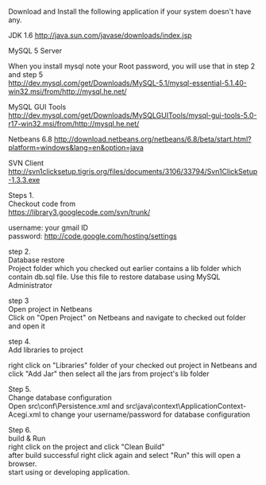 Download and Install the following application if your system doesn't have any.

JDK 1.6
http://java.sun.com/javase/downloads/index.jsp

MySQL 5 Server

When you install mysql note your Root password, you will use that in step 2 and step 5 <br />
http://dev.mysql.com/get/Downloads/MySQL-5.1/mysql-essential-5.1.40-win32.msi/from/http://mysql.he.net/

MySQL GUI Tools
http://dev.mysql.com/get/Downloads/MySQLGUITools/mysql-gui-tools-5.0-r17-win32.msi/from/http://mysql.he.net/

Netbeans 6.8
http://download.netbeans.org/netbeans/6.8/beta/start.html?platform=windows&lang=en&option=java

SVN Client
http://svn1clicksetup.tigris.org/files/documents/3106/33794/Svn1ClickSetup-1.3.3.exe


Steps 1. <br />
Checkout code from <br />
https://library3.googlecode.com/svn/trunk/  <br />

username: your gmail ID  <br />
password: http://code.google.com/hosting/settings   <br />


step 2. <br />
Database restore  <br />
Project folder which you checked out earlier contains a lib folder which contain db.sql file. Use this file to restore database using MySQL Administrator

step 3  <br />
Open project in Netbeans  <br />
Click on "Open Project" on Netbeans and navigate to checked out folder and open it

step 4.  <br />
Add libraries to project

right click on "Libraries" folder of your checked out project in Netbeans and click "Add Jar" then select all the jars from project's lib folder

Step 5.  <br />
Change database configuration <br />
Open src\conf\Persistence.xml and src\java\context\ApplicationContext-Acegi.xml to change your username/password for database configuration


Step 6.  <br />
build & Run  <br />
right click on the project and click "Clean Build"  <br />
after build successful right click again and select "Run" this will open a browser.  <br />
start using or developing application.  <br />